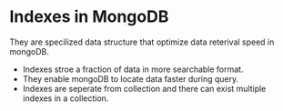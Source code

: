 # Indexes in MongoDB 

 They are specilized data structure that optimize data reterival speed in mongoDB.

 - Indexes stroe a fraction of data in more searchable format.
 - They enable mongoDB to locate data faster during query.
 - Indexes are seperate from collection and there can exist multiple indexes in a collection.
 

